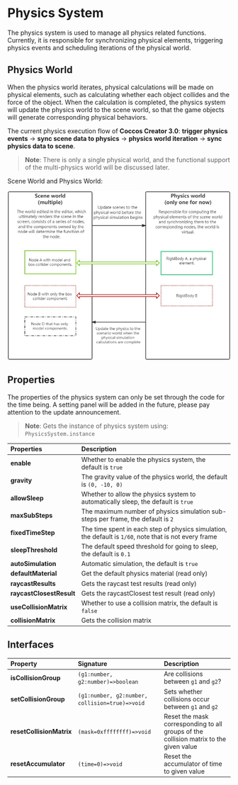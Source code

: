 # Physics System

The physics system is used to manage all physics related functions. Currently, it is responsible for synchronizing physical elements, triggering physics events and scheduling iterations of the physical world.

## Physics World

When the physics world iterates, physical calculations will be made on physical elements, such as calculating whether each object collides and the force of the object. When the calculation is completed, the physics system will update the physics world to the scene world, so that the game objects will generate corresponding physical behaviors.

The current physics execution flow of __Coccos Creator 3.0__: **trigger physics events** -> **sync scene data to physics** -> **physics world iteration** -> **sync physics data to scene**.

> **Note**: There is only a single physical world, and the functional support of the multi-physics world will be discussed later.

Scene World and Physics World:

![Scene World and Physics World](img/physics-world.jpg)

## Properties

The properties of the physics system can only be set through the code for the time being. A setting panel will be added in the future, please pay attention to the update announcement.

> **Note**: Gets the instance of physics system using: `PhysicsSystem.instance`

| Properties | Description |
| :--- | :--- |
| **enable** | Whether to enable the physics system, the default is `true` |
| **gravity** | The gravity value of the physics world, the default is `(0, -10, 0)` |
| **allowSleep** | Whether to allow the physics system to automatically sleep, the default is `true` |
| **maxSubSteps** | The maximum number of physics simulation sub-steps per frame, the default is `2` |
| **fixedTimeStep** | The time spent in each step of physics simulation, the default is `1/60`, note that is not every frame |
| **sleepThreshold** | The default speed threshold for going to sleep, the default is `0.1` |
| **autoSimulation** | Automatic simulation, the default is `true` |
| **defaultMaterial** | Get the default physics material (read only) |
| **raycastResults** | Gets the raycast test results (read only) |
| **raycastClosestResult** | Gets the raycastClosest test result (read only) |
| **useCollisionMatrix** | Whether to use a collision matrix, the default is `false` |
| **collisionMatrix** | Gets the collision matrix |

## Interfaces

| Property | Signature | Description |
| :--- | :--- | :--- |
| **isCollisionGroup** | `(g1:number, g2:number)=>boolean` | Are collisions between `g1` and `g2`? |
| **setCollisionGroup** | `(g1:number, g2:number, collision=true)=>void` | Sets whether collisions occur between `g1` and `g2` |
| **resetCollisionMatrix** | `(mask=0xffffffff)=>void` | Reset the mask corresponding to all groups of the collision matrix to the given value |
| **resetAccumulator** | `(time=0)=>void` | Reset the accumulator of time to given value |
